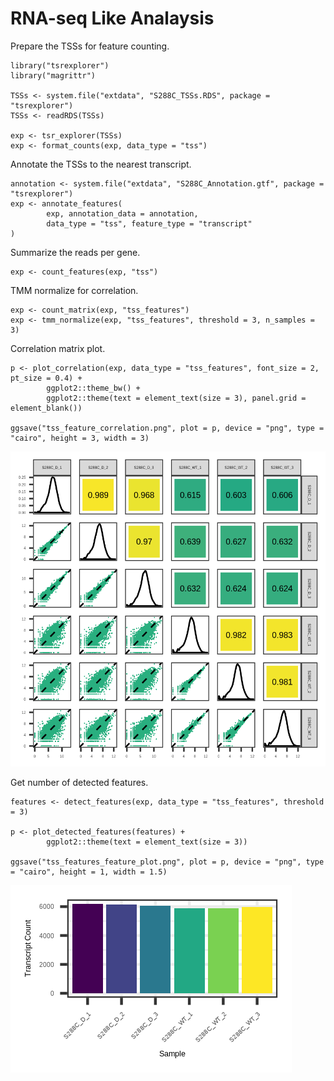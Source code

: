 # RNA-seq Like Analaysis

Prepare the TSSs for feature counting.

```
library("tsrexplorer")
library("magrittr")

TSSs <- system.file("extdata", "S288C_TSSs.RDS", package = "tsrexplorer")
TSSs <- readRDS(TSSs)

exp <- tsr_explorer(TSSs)
exp <- format_counts(exp, data_type = "tss")
```

Annotate the TSSs to the nearest transcript.

```
annotation <- system.file("extdata", "S288C_Annotation.gtf", package = "tsrexplorer")
exp <- annotate_features(
        exp, annotation_data = annotation,
        data_type = "tss", feature_type = "transcript"
)
```

Summarize the reads per gene.

```
exp <- count_features(exp, "tss")
```

TMM normalize for correlation.

```
exp <- count_matrix(exp, "tss_features")
exp <- tmm_normalize(exp, "tss_features", threshold = 3, n_samples = 3)
```

Correlation matrix plot.

```
p <- plot_correlation(exp, data_type = "tss_features", font_size = 2, pt_size = 0.4) +
        ggplot2::theme_bw() +
        ggplot2::theme(text = element_text(size = 3), panel.grid = element_blank())

ggsave("tss_feature_correlation.png", plot = p, device = "png", type = "cairo", height = 3, width = 3)
```

![tss_feature_corr_plot](../inst/images/tss_feature_correlation.png)

Get number of detected features.

```
features <- detect_features(exp, data_type = "tss_features", threshold = 3)

p <- plot_detected_features(features) +
        ggplot2::theme(text = element_text(size = 3))

ggsave("tss_features_feature_plot.png", plot = p, device = "png", type = "cairo", height = 1, width = 1.5)
```

![tss_features_feature_plot](../inst/images/tss_features_feature_plot.png)
